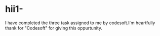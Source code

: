 # hii1-
I have completed the three task assigned to me by codesoft.I'm heartfully thank for "Codesoft" for giving this oppurtunity.
